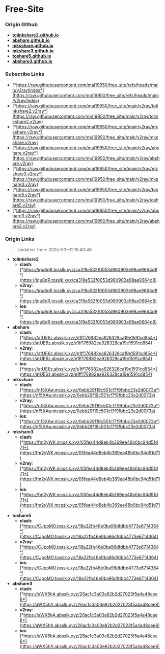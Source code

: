 # Free-Site

### Origin Github

- [**tolinkshare2.github.io**](https://github.com/tolinkshare2/tolinkshare2.github.io)
- [**abshare.github.io**](https://github.com/abshare/abshare.github.io)
- [**mksshare.github.io**](https://github.com/mksshare/mksshare.github.io)
- [**mkshare3.github.io**](https://github.com/mkshare3/mkshare3.github.io)
- [**toshare5.github.io**](https://github.com/toshare5/toshare5.github.io)
- [**abshare3.github.io**](https://github.com/abshare3/abshare3.github.io)

### Subscribe Links

- [*https://raw.githubusercontent.com/mai19950/free_site/refs/heads/main/v2ray/index*](https://raw.githubusercontent.com/mai19950/free_site/refs/heads/main/v2ray/index)
- [*https://raw.githubusercontent.com/mai19950/free_site/main/v2ray/tolinkshare2.v2ray*](https://raw.githubusercontent.com/mai19950/free_site/main/v2ray/tolinkshare2.v2ray)
- [*https://raw.githubusercontent.com/mai19950/free_site/main/v2ray/mksshare.v2ray*](https://raw.githubusercontent.com/mai19950/free_site/main/v2ray/mksshare.v2ray)
- [*https://raw.githubusercontent.com/mai19950/free_site/main/v2ray/abshare.v2ray*](https://raw.githubusercontent.com/mai19950/free_site/main/v2ray/abshare.v2ray)
- [*https://raw.githubusercontent.com/mai19950/free_site/main/v2ray/mkshare3.v2ray*](https://raw.githubusercontent.com/mai19950/free_site/main/v2ray/mkshare3.v2ray)
- [*https://raw.githubusercontent.com/mai19950/free_site/main/v2ray/toshare5.v2ray*](https://raw.githubusercontent.com/mai19950/free_site/main/v2ray/toshare5.v2ray)
- [*https://raw.githubusercontent.com/mai19950/free_site/main/v2ray/abshare3.v2ray*](https://raw.githubusercontent.com/mai19950/free_site/main/v2ray/abshare3.v2ray)

### Origin Links

> Updated Time: 2025-03-01 19:40:46

- **tolinkshare2**
  - **clash**: [*https://jqu8qR.tosslk.xyz/ca319a532f0053d980903e98ae9664d8*](https://jqu8qR.tosslk.xyz/ca319a532f0053d980903e98ae9664d8)
  - **v2ray**: [*https://jqu8qR.tosslk.xyz/ca319a532f0053d980903e98ae9664d8*](https://jqu8qR.tosslk.xyz/ca319a532f0053d980903e98ae9664d8)
  - **ios**: [*https://jqu8qR.tosslk.xyz/ca319a532f0053d980903e98ae9664d8*](https://jqu8qR.tosslk.xyz/ca319a532f0053d980903e98ae9664d8)
- **abshare**
  - **clash**: [*https://atUE6z.absslk.xyz/e1ff176982ea926328ca19e1591cd854*](https://atUE6z.absslk.xyz/e1ff176982ea926328ca19e1591cd854)
  - **v2ray**: [*https://atUE6z.absslk.xyz/e1ff176982ea926328ca19e1591cd854*](https://atUE6z.absslk.xyz/e1ff176982ea926328ca19e1591cd854)
  - **ios**: [*https://atUE6z.absslk.xyz/e1ff176982ea926328ca19e1591cd854*](https://atUE6z.absslk.xyz/e1ff176982ea926328ca19e1591cd854)
- **mksshare**
  - **clash**: [*https://nf5XAw.mcsslk.xyz/0ebb29f19c501cf7f9fbbc23e2d0073a*](https://nf5XAw.mcsslk.xyz/0ebb29f19c501cf7f9fbbc23e2d0073a)
  - **v2ray**: [*https://nf5XAw.mcsslk.xyz/0ebb29f19c501cf7f9fbbc23e2d0073a*](https://nf5XAw.mcsslk.xyz/0ebb29f19c501cf7f9fbbc23e2d0073a)
  - **ios**: [*https://nf5XAw.mcsslk.xyz/0ebb29f19c501cf7f9fbbc23e2d0073a*](https://nf5XAw.mcsslk.xyz/0ebb29f19c501cf7f9fbbc23e2d0073a)
- **mkshare3**
  - **clash**: [*https://fm2yWK.mcsslk.xyz/05fea44d8eb4b369ee48b0bc94d51d71*](https://fm2yWK.mcsslk.xyz/05fea44d8eb4b369ee48b0bc94d51d71)
  - **v2ray**: [*https://fm2yWK.mcsslk.xyz/05fea44d8eb4b369ee48b0bc94d51d71*](https://fm2yWK.mcsslk.xyz/05fea44d8eb4b369ee48b0bc94d51d71)
  - **ios**: [*https://fm2yWK.mcsslk.xyz/05fea44d8eb4b369ee48b0bc94d51d71*](https://fm2yWK.mcsslk.xyz/05fea44d8eb4b369ee48b0bc94d51d71)
- **toshare5**
  - **clash**: [*https://CJpoMO.tosslk.xyz/18a22fb46e0ba96dfdbb4773e6714364*](https://CJpoMO.tosslk.xyz/18a22fb46e0ba96dfdbb4773e6714364)
  - **v2ray**: [*https://CJpoMO.tosslk.xyz/18a22fb46e0ba96dfdbb4773e6714364*](https://CJpoMO.tosslk.xyz/18a22fb46e0ba96dfdbb4773e6714364)
  - **ios**: [*https://CJpoMO.tosslk.xyz/18a22fb46e0ba96dfdbb4773e6714364*](https://CJpoMO.tosslk.xyz/18a22fb46e0ba96dfdbb4773e6714364)
- **abshare3**
  - **clash**: [*https://aWX5hA.absslk.xyz/26ac1c3a03e82b2d27023f5a4a48cee8*](https://aWX5hA.absslk.xyz/26ac1c3a03e82b2d27023f5a4a48cee8)
  - **v2ray**: [*https://aWX5hA.absslk.xyz/26ac1c3a03e82b2d27023f5a4a48cee8*](https://aWX5hA.absslk.xyz/26ac1c3a03e82b2d27023f5a4a48cee8)
  - **ios**: [*https://aWX5hA.absslk.xyz/26ac1c3a03e82b2d27023f5a4a48cee8*](https://aWX5hA.absslk.xyz/26ac1c3a03e82b2d27023f5a4a48cee8)
